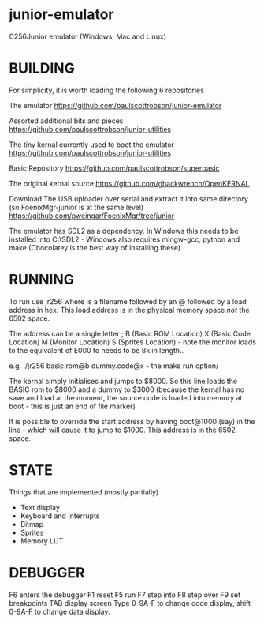 # junior-emulator

C256Junior emulator (Windows, Mac and Linux)

BUILDING
========

For simplicity, it is worth loading the following 6 repositories

The emulator
https://github.com/paulscottrobson/junior-emulator

Assorted additional bits and pieces
https://github.com/paulscottrobson/junior-utilities

The tiny kernal currently used to boot the emulator
https://github.com/paulscottrobson/junior-utilities

Basic Repository
https://github.com/paulscottrobson/superbasic

The original kernal source
https://github.com/ghackwrench/OpenKERNAL

Download The USB uploader over serial and extract it into same directory
(so FoenixMgr-junior is at the same level)
https://github.com/pweingar/FoenixMgr/tree/junior

The emulator has SDL2 as a dependency. In Windows this needs to be installed into C:\SDL2 - Windows also requires mingw-gcc, python and make
(Chocolatey is the best way of installing these)

RUNNING
=======

To run use jr256 <file> <file> <file> where <file> is a filename followed by an @ followed by a load address in hex. This load address is in
the physical memory space *not* the 6502 space.

The address can be a single letter ; B (Basic ROM Location) X (Basic Code Location) M (Monitor Location) S (Sprites Location) - note the monitor
loads to the equivalent of E000 to needs to be 8k in length..

e.g. ./jr256 basic.rom@b	dummy.code@x - the make run option/

The kernal simply initialises and jumps to $8000. So this line loads the BASIC rom to $8000 and a dummy to $3000 (because the kernal has
no save and load at the moment, the source code is loaded into memory at boot - this is just an end of file marker)

It is possible to override the start address by having boot@1000 (say) in the line - which will cause it to jump to $1000. This address is in
the 6502 space.

STATE
=====

Things that are implemented (mostly partially)

- Text display
- Keyboard and Interrupts
- Bitmap
- Sprites
- Memory LUT

DEBUGGER
========

F6 enters the debugger
F1 reset
F5 run
F7 step into
F8 step over
F9 set breakpoints
TAB display screen
Type 0-9A-F to change code display, shift 0-9A-F to change data display.

